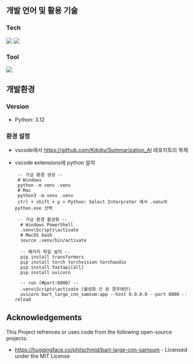 ## 개발 언어 및 활용 기술

### Tech
<img src="https://img.shields.io/badge/python-3776AB?style=for-the-badge&logo=python&logoColor=black"> <img src="https://img.shields.io/badge/FastAPI-009688?style=for-the-badge&logo=FastAPI&logoColor=black">

### Tool

<img src="https://img.shields.io/badge/vscode-007ACC?style=for-the-badge&logo=vscode&logoColor=black">


## 개발환경

### Version

- Python: 3.12

### 환경 설정

- vscode에서 https://github.com/Kdoby/Summarization_AI 레포지토리 복제
- vscode extensions에 python 설치

       -- 가상 환경 생성 --
       # Windows
       python -m venv .venv
       # Mac
       python3 -m venv .venv
       ctrl + shift + p > Python: Select Interpreter 에서 .venv의 python.exe 선택
  
       -- 가상 환경 활성화 --
        # Windows PowerShell
        .venv\Scripts\activate
        # MacOS bash
        source .venv/bin/activate

        -- 패키지 파일 설치 --
        pip install transformers
        pip install torch torchvision torchaudio
        pip install fastapi[all]
        pip install uvicorn
  
        -- run (#port:8000) --
        .venv\Scripts\activate (활성화 안 된 경우에만)
        uvicorn bart_large_cnn_samsum:app --host 0.0.0.0 --port 8000 --reload

        

## Acknowledgements

This Project refrences or uses code from the following open-source projects:

- <https://huggingface.co/philschmid/bart-large-cnn-samsum> - Licensed under the MIT License   
